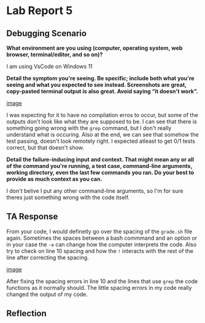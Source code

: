 # Lab Report 5 
## Debugging Scenario
**What environment are you using (computer, operating system, web browser, terminal/editor, and so on)?**

I am using VsCode on Windows 11

**Detail the symptom you're seeing. Be specific; include both what you're seeing and what you expected to see instead. 
Screenshots are great, copy-pasted terminal output is also great. Avoid saying “it doesn't work”.**

[image]()

I was expecting for it to have no compilation erros to occur, but some of the outputs don't look like what they are supposed to be. I can see that there is something going wrong with the `grep` command, but I don't really understand what is occuring. Also at the end, we can see that somehow the test passing, doesn't look remotely right. I expected atleast to get 0/1 tests correct, but that doesn't show. 

**Detail the failure-inducing input and context. That might mean any or all of the command you're running, a test case, command-line arguments, working directory, even the last few commands you ran. Do your best to provide as much context as you can.**

I don't belive I put any other command-line arguments, so I'm for sure theres just something wrong with the code itself.

## TA Response

From your code, I would definetly go over the spacing of the `grade.sh` file again. Sometimes the spaces between a bash commmand and an option or in your case the `-e` can change how the computer interprets the code. Also try to check on line 10 spacing and how the `!` interacts with the rest of the line after correcting the spacing.

[image]()

After fixing the spacing errors in line 10 and the lines that use `grep` the code functions as it normally should. The little spacing errors in my code really changed the output of my code.

## Reflection
